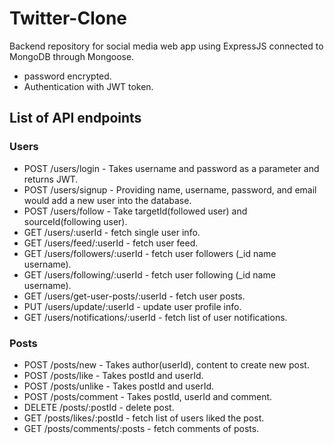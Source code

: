 # Twitter-Clone

Backend repository for social media web app using ExpressJS connected to MongoDB through Mongoose.
- password encrypted.
- Authentication with JWT token.

## List of API endpoints

### Users

- POST /users/login - Takes username and password as a parameter and returns JWT.
- POST /users/signup - Providing name, username, password, and email would add a new user into the database.
- POST /users/follow - Take targetId(followed user) and sourceId(following user).
- GET /users/:userId - fetch single user info.
- GET /users/feed/:userId - fetch user feed.
- GET /users/followers/:userId - fetch user followers (_id name username). 
- GET /users/following/:userId - fetch user following (_id name username). 
- GET /users/get-user-posts/:userId - fetch user posts.
- PUT /users/update/:userId - update user profile info.
- GET /users/notifications/:userId - fetch list of user notifications.
  
### Posts

- POST /posts/new - Takes author(userId), content to create new post.
- POST /posts/like - Takes postId and userId.
- POST /posts/unlike - Takes postId and userId.
- POST /posts/comment - Takes postId, userId and comment.
- DELETE /posts/:postId - delete post.
- GET /posts/likes/:postId - fetch list of users liked the post.
- GET /posts/comments/:posts - fetch comments of posts.
